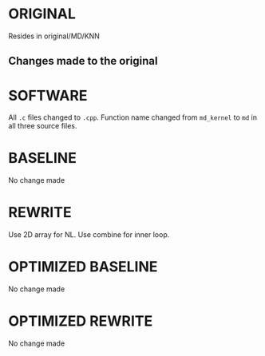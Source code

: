 # ORIGINAL
Resides in original/MD/KNN

## Changes made to the original

# SOFTWARE
All `.c` files changed to `.cpp`.
Function name changed from `md_kernel` to `md` in all three source files.

# BASELINE
No change made

# REWRITE
Use 2D array for NL. Use combine for inner loop.

# OPTIMIZED BASELINE
No change made

# OPTIMIZED REWRITE
No change made
